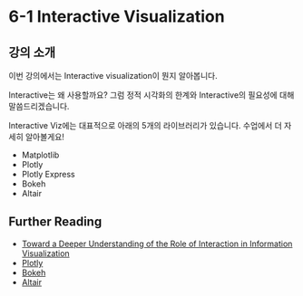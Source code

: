 # 6-1 Interactive Visualization



## 강의 소개

이번 강의에서는 Interactive visualization이 뭔지 알아봅니다. 

Interactive는 왜 사용할까요? 그럼 정적 시각화의 한계와 Interactive의 필요성에 대해 말씀드리겠습니다.

Interactive Viz에는 대표적으로 아래의 5개의 라이브러리가 있습니다. 수업에서 더 자세히 알아볼게요!

- Matplotlib
- Plotly
- Plotly Express
- Bokeh
- Altair



## Further Reading

- [Toward a Deeper Understanding of the Role of Interaction in Information Visualization](https://www.cc.gatech.edu/~stasko/papers/infovis07-interaction.pdf)
- [Plotly](https://plotly.com/python/)
- [Bokeh](https://docs.bokeh.org/en/latest/index.html)
- [Altair](https://altair-viz.github.io/)